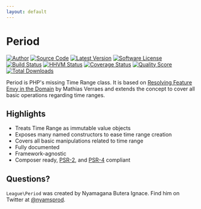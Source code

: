 ```yaml
---
layout: default
---
```


# Period

[![Author](http://img.shields.io/badge/author-@nyamsprod-blue.svg?style=flat-square)](https://twitter.com/nyamsprod)
[![Source Code](http://img.shields.io/badge/source-league/period-blue.svg?style=flat-square)](https://github.com/thephpleague/period)
[![Latest Version](https://img.shields.io/github/release/thephpleague/period.svg?style=flat-square)](https://github.com/thephpleague/period/releases)
[![Software License](https://img.shields.io/badge/license-MIT-brightgreen.svg?style=flat-square)](https://github.com/thephpleague/period/blob/master/LICENSE)<br>
[![Build Status](https://img.shields.io/travis/thephpleague/period/master.svg?style=flat-square)](https://travis-ci.org/thephpleague/period)
[![HHVM Status](https://img.shields.io/hhvm/league/period.svg?style=flat-square)](http://hhvm.h4cc.de/package/league/period)
[![Coverage Status](https://img.shields.io/scrutinizer/coverage/g/thephpleague/period.svg?style=flat-square)](https://scrutinizer-ci.com/g/thephpleague/period/code-structure)
[![Quality Score](https://img.shields.io/scrutinizer/g/thephpleague/period.svg?style=flat-square)](https://scrutinizer-ci.com/g/thephpleague/period)
[![Total Downloads](https://img.shields.io/packagist/dt/league/period.svg?style=flat-square)](https://packagist.org/packages/league/period)

Period is PHP's missing Time Range class. It is based on [Resolving Feature Envy in the Domain](http://verraes.net/2014/08/resolving-feature-envy-in-the-domain/) by Mathias Verraes and extends the concept to cover all basic operations regarding time ranges.

## Highlights

- Treats Time Range as immutable value objects
- Exposes many named constructors to ease time range creation
- Covers all basic manipulations related to time range
- Fully documented
- Framework-agnostic
- Composer ready, [PSR-2], and [PSR-4] compliant

[PSR-2]: http://www.php-fig.org/psr/psr-2/
[PSR-4]: http://www.php-fig.org/psr/psr-4/

## Questions?

`League\Period` was created by Nyamagana Butera Ignace. Find him on Twitter at [@nyamsprod](https://twitter.com/nyamsprod).